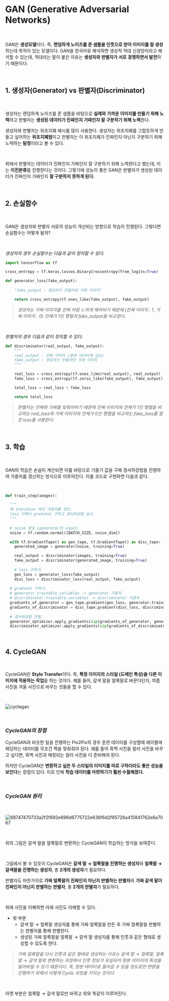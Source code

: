 # **GAN (Generative Adversarial Networks)**


<br>

GAN은 **생성모델**이다. 즉, **랜덤하게 노이즈를 준 샘플을 인풋으로 받아 이미지를 잘 생성**하는데 목적이 있는 모델이다. GAN을 한국어로 해석하면 생성적 적대 신경망이라고 해석할 수 있는데, 적대라는 말이 붙은 이유는 **생성자와 판별자가 서로 경쟁하면서 발전**하기 때문이다.

<br>

## **1. 생성자(Generator) vs 판별자(Discriminator)**

<br>

생성자는 랜덤하게 노이즈를 준 샘플을 바탕으로 **실제와 가까운 이미지를 만들기 위해 노력**하고 판별자는 **생성된 데이터가 진짜인지 가짜인지 잘 구분하기 위해 노력**한다.

생성자와 판별자는 위조지폐 예시를 많이 사용한다. 생성자는 위조지폐를 그럴듯하게 만들고 싶어하는 **위조지폐범**이고 판별자는 이 위조지폐가 진짜인지 아닌지 구분하기 위해 노력하는 **탐정**이라고 볼 수 있다.

<br>

위에서 판별자는 데이터가 진짜인지 가짜인지 잘 구분하기 위해 노력한다고 했는데, 이는 **이진분류**를 진행한다는 것이다. 그렇기에 성능이 좋은 GAN은 판별자가 생성된 데이터가 진짜인지 가짜인지 **잘 구분하지 못하게 된다.**

<br>

## **2. 손실함수**

<br>

GAN은 생성자와 판별자 서로의 성능이 개선되는 방향으로 학습이 진행된다. 그렇다면 손실함수는 어떻게 될까?

<br>

*생성자의 경우 손실함수는 다음과 같이 정의할 수 있다.*
```python
import tensorflow as tf

cross_entropy = tf.keras.losses.BinaryCrossentropy(from_logits=True)

def generator_loss(fake_output):
    
    "fake_output : 생성자가 만들어낸 가짜 이미지"

    return cross_entropy(tf.ones_like(fake_output), fake_output) 
```

> *생성자는 가짜 이미지를 진짜 처럼 느끼게 해야되기 때문에 (진짜 이미지 : 1, 가짜 이미지 : 0) 전체가 1인 행렬과 fake_output을 비교한다.*

<br>

*판별자의 경우 다음과 같이 정의할 수 있다.*

```python
def discriminator(real_output, fake_output):
    """
    real_output : 진짜 이미지 (훈련 데이터에 있는)
    fake_output : 생성자가 만들어낸 가짜 이미지
    """

    real_loss = cross_entropy(tf.ones_like(real_output), real_output)
    fake_loss = cross_entropy(tf.zeros_like(fake_output), fake_output)

    total_loss = real_loss + fake_loss

    return total_loss
```

> *판별자는 진짜와 가짜를 맞춰야하기 때문에 진짜 이미지와 전체가 1인 행렬을 비교하는 real_loss와 가짜 이미지와 전체가 0인 행렬을 비교하는 fake_loss를 합친 loss를 사용한다.*

<br>

## **3. 학습**

<br>

GAN의 학습은 손실이 계산되면 이를 바탕으로 기울기 값을 구해 경사하강법을 진행하여 가중치를 갱신하는 방식으로 이루어진다. 이를 코드로 구현하면 다음과 같다.

<br>

```python
def train_step(images):

  """
  매 iteration 마다 가중치를 갱신.
  loss 구해서 gradient 구하고 경사하강법 실시.
  """
  
  # noise 생성 (generator의 input)
  noise = tf.random.normal([BATCH_SIZE, noise_dim])

  with tf.GradientTape() as gen_tape, tf.GradientTape() as disc_tape:
    generated_image = generator(noise, training=True)

    real_output = discriminator(images, training=True)
    fake_output = discriminator(generated_image, training=True)
    
    # loss 구하기.
    gen_loss = generator_loss(fake_output)
    disc_loss = discriminator_loss(real_output, fake_output)
  
  # gradient 구하기.
  # generator.trainable_variables -> generator 가중치
  # discriminator.trainable_variables -> discriminator 가중치
  gradients_of_generator = gen_tape.gradient(gen_loss, generator.trainable_variables)
  gradients_of_discriminator = disc_tape.gradient(disc_loss, discriminator.trainable_variables)
  
  # 경사하강법 진행.
  generator_optimizer.apply_gradients(zip(gradients_of_generator, generator.trainable_variables))
  discriminator_optimizer.apply_gradients(zip(gradients_of_discriminator, discriminator.trainable_variables))
```

<br>

## 4. CycleGAN

<br>

CycleGAN은 **Style Transfer**이다. 즉, **특정 이미지의 스타일 (도메인 특성)을 다른 이미지에 적용하는 작업**을 하는 것이다. 예를 들어, 갈색 말을 얼룩말로 바꾼다던지, 여름 사진을 겨울 사진으로 바꾸는 것들을 할 수 있다.

<br>

![cyclegan](https://user-images.githubusercontent.com/89771322/148221993-11ccad32-b525-4f16-a381-62839564eed8.png)

<br>

### ***CycleGAN의 장점***

CycleGAN과 비슷한 일을 진행하는 Pix2Pix의 경우 훈련 데이터를 구성할때 레이블에 해당하는 데이터를 무조건 짝을 맞춰줘야 된다. 예를 들어 흑백 사진을 컬러 사진을 바꾸고 싶다면, 흑백 사진과 매칭되는 컬러 사진을 다 준비해야 된다.

하지만 CycleGAN은 **변환하고 싶은 두 스타일의 이미지를 따로 구하더라도 좋은 성능을 보인다**는 장점이 있다. 이로 인해 **학습 데이터를 마련하기가 훨씬 수월해졌다.**

<br>

### ***CycleGAN 원리***

<br>

![68747470733a2f2f692e696d6775722e636f6d2f65726a415841762e6a7067](https://user-images.githubusercontent.com/89771322/148222438-fc554be2-6f87-4e49-9c23-02072949cd6d.jpeg)

<br>

위의 그림은 갈색 말을 얼룩말로 변환하는 CycleGAN이 학습하는 방식을 보여준다.

<br>

그림에서 볼 수 있듯이 CycleGAN은 **갈색 말 → 얼룩말을 진행하는 생성자**와 **얼룩말 → 갈색말을 진행하는 생성자**, 총 **2개의 생성자**가 필요하다.

판별자도 마찬가지로 **가짜 얼룩말이 진짜인지 아닌지 판별하는 판별자**와 **가짜 갈색 말이 진짜인지 아닌지 판별하는 판별자**, 총 **2개의 판별자**가 필요하다.

<br>

위에 사진을 이해하면 아래 사진도 이해할 수 있다.

* 윗 부분
  * 갈색 말 → 얼룩말 생성자를 통해 가짜 얼룩말을 만든 후 가짜 얼룩말을 판별하는 판별자를 통해 판별한다.
  * 생성된 가짜 얼룩말을 얼룩말 → 갈색 말 생성자를 통해 인풋과 같은 형태로 생성할 수 있도록 한다.
> *가짜 얼룩말을 다시 인풋과 같은 형태로 생성하는 이유는 갈색 말 → 얼룩말, 얼룩말 → 갈색 말로 변환하는 과정에서 인풋 정보가 유실되어 원본 이미지의 특성을 잃어버릴 수 있기 때문이다. 즉, 원본 데이터로 돌아갈 수 있을 정도로만 변환을 진행하기 위해서 이렇게 Cycle 과정을 거치는 것이다.*

<br>

아랫 부분은 얼룩말 → 갈색 말로만 바뀌고 위와 똑같이 이루어진다.
